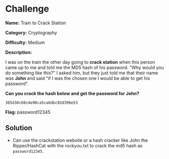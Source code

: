 # Challenge

**Name:** Train to Crack Station

**Category:** Cryptography

**Difficulty:** Medium

**Description:**

I was on the train the other day going to **crack station** when this person came up to me and told me the MD5 hash of his password. "Why would you do something like this?" I asked him, but they just told me that their name was **John** and said "if I was the chosen one I would be able to get his password".

**Can you crack the hash below and get the password for John?**

```
365d38c60c4e98ca5ca6dbc02d396e53
```

**Flag:** password12345

## Solution

* Can use the crackstation website or a hash cracker like John the Ripper/HashCat with the rockyou.txt to crack the md5 hash as `password12345`.
